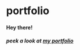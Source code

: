 # portfolio
<h4>Hey there!<h4>
<h5>peek a look at <a href="https://kapilkumar2001.github.io/portfolio/">my portfolio</a></h5>
